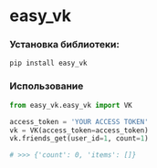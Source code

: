 # easy_vk


### Установка библиотеки:
`pip install easy_vk`

### Использование
```python
from easy_vk.easy_vk import VK

access_token = 'YOUR ACCESS TOKEN'
vk = VK(access_token=access_token)
vk.friends_get(user_id=1, count=1)

# >>> {'count': 0, 'items': []} 
```
